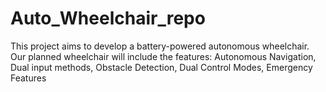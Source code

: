 # Auto_Wheelchair_repo
This project aims to develop a battery-powered autonomous wheelchair. Our planned wheelchair will include the  features: Autonomous Navigation, Dual input methods, Obstacle Detection, Dual Control Modes, Emergency Features
